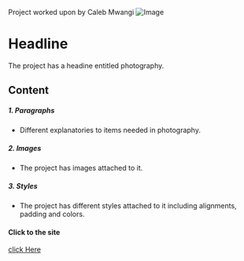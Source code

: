 Project worked upon by Caleb Mwangi 
![Image](https://user-images.githubusercontent.com/91134453/135058592-371341d3-0d73-4dfd-a6fd-475682e244a3.jpeg)

# Headline
The project has a headine entitled photography.

## Content

##### 1. Paragraphs
* Different explanatories to items needed in photography.
##### 2. Images
* The project has images attached to it. 
##### 3. Styles
* The project has different styles attached to it including alignments, padding and colors.

#### Click to the site
[click Here](https://ckmwaa.github.io/Photography-project/)


